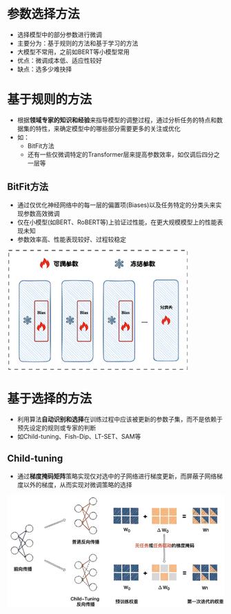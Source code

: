 # 参数选择方法

- 选择模型中的部分参数进行微调
- 主要分为：基于规则的方法和基于学习的方法
- 大模型不常用，之前如BERT等小模型常用
- 优点：微调成本低、适应性较好
- 缺点：选多少难抉择

# 基于规则的方法

- 根据**领域专家的知识和经验**来指导模型的调整过程，通过分析任务的特点和数据集的特性，来确定模型中的哪些部分需要更多的关注或优化
- 如：
  - BitFit方法
  - 还有一些仅微调特定的Transformer层来提高参数效率，如仅调后四分之一层等

## BitFit方法

- 通过仅优化神经网络中的每一层的偏置项(Biases)以及任务特定的分类头来实现参数高效微调
- 仅在小模型(如BERT、RoBERT等)上验证过性能，在更大规模模型上的性能表现未知
- 参数效率高、性能表现较好、过程较稳定

<img src="./images/4-3-1-BitFit.png" alt="image-20250501184215530" style="zoom:67%;" />

# 基于选择的方法

- 利用算法**自动识别和选择**在训练过程中应该被更新的参数子集，而不是依赖于预先设定的规则或专家的判断
- 如Child-tuning、Fish-Dip、LT-SET、SAM等

## Child-tuning

- 通过**梯度掩码矩阵**策略实现仅对选中的子网络进行梯度更新，而屏蔽子网络梯度以外的梯度，从而实现对微调策略的选择

<img src="./images/4-3-2-Child-tuning.png" alt="image-20250501184733003" style="zoom:67%;" />